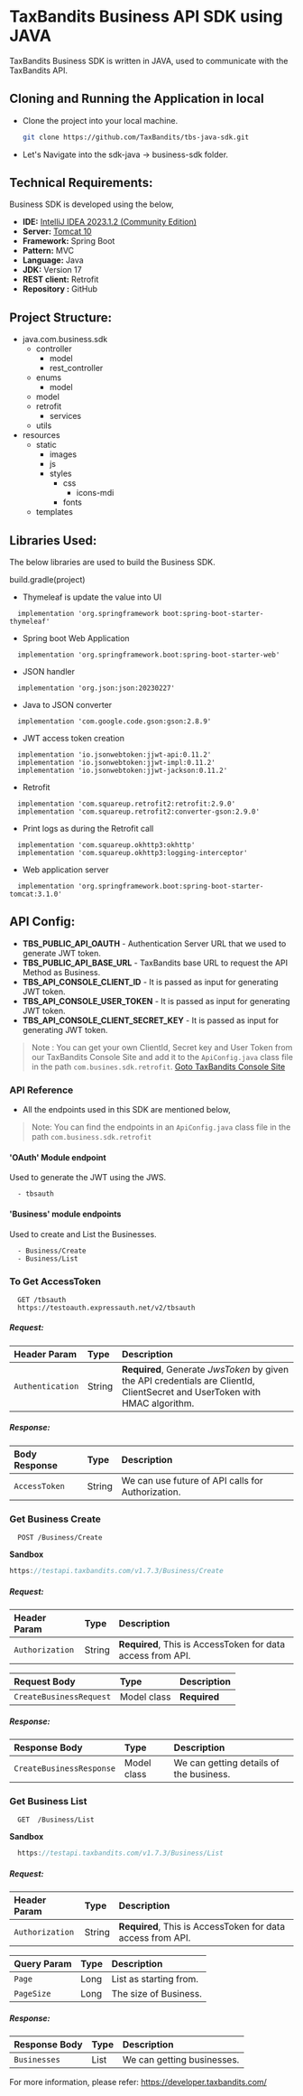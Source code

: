 # TaxBandits Business API SDK using JAVA

TaxBandits Business SDK is written in JAVA, used to communicate with the TaxBandits API.

## Cloning and Running the Application in local

- Clone the project into your local machine.
   ```bash
   git clone https://github.com/TaxBandits/tbs-java-sdk.git
   ```
- Let's Navigate into the sdk-java &rarr; business-sdk folder.

## Technical Requirements:

Business SDK is developed using the below,

- **IDE:** [IntelliJ IDEA 2023.1.2 (Community Edition)](https://www.jetbrains.com/idea/download/?var=1&section=windows)
- **Server:** [Tomcat 10](https://tomcat.apache.org/download-10.cgi)
- **Framework:** Spring Boot
- **Pattern:** MVC
- **Language:** Java
- **JDK:** Version 17
- **REST client:** Retrofit
- **Repository :** GitHub

## Project Structure:

- java.com.business.sdk
    - controller
        - model
        - rest_controller
    - enums
        - model
    - model
    - retrofit
        - services
    - utils
- resources
    - static
        - images
        - js
        - styles
            - css
                - icons-mdi
            - fonts
    - templates

## Libraries Used:

The below libraries are used to build the Business SDK.

build.gradle(project)

- Thymeleaf is update the value into UI

``` 
  implementation 'org.springframework boot:spring-boot-starter-thymeleaf'
```

- Spring boot Web Application

```
  implementation 'org.springframework.boot:spring-boot-starter-web'
```

- JSON handler

``` 
  implementation 'org.json:json:20230227'
```

- Java to JSON converter

```
  implementation 'com.google.code.gson:gson:2.8.9'
```

- JWT access token creation

```
  implementation 'io.jsonwebtoken:jjwt-api:0.11.2'
  implementation 'io.jsonwebtoken:jjwt-impl:0.11.2'
  implementation 'io.jsonwebtoken:jjwt-jackson:0.11.2'
```

- Retrofit

```
  implementation 'com.squareup.retrofit2:retrofit:2.9.0'
  implementation 'com.squareup.retrofit2:converter-gson:2.9.0'
```

- Print logs as during the Retrofit call

```
  implementation 'com.squareup.okhttp3:okhttp'
  implementation 'com.squareup.okhttp3:logging-interceptor'
```

- Web application server

```
  implementation 'org.springframework.boot:spring-boot-starter-tomcat:3.1.0'
```

## API Config:

- **TBS_PUBLIC_API_OAUTH** - Authentication Server URL that we used to generate JWT token.
- **TBS_PUBLIC_API_BASE_URL** - TaxBandits base URL to request the API Method as Business.
- **TBS_API_CONSOLE_CLIENT_ID** - It is passed as input for generating JWT token.
- **TBS_API_CONSOLE_USER_TOKEN** - It is passed as input for generating JWT token.
- **TBS_API_CONSOLE_CLIENT_SECRET_KEY** - It is passed as input for generating JWT token.

> Note : You can get your own ClientId, Secret key and User Token from our TaxBandits Console Site and add it to
> the `ApiConfig.java` class file in the
> path `com.busines.sdk.retrofit`. [Goto TaxBandits Console Site](https://sandbox.taxbandits.com/)

### API Reference

- All the endpoints used in this SDK are mentioned below,

> Note: You can find the endpoints in an `ApiConfig.java` class file in the path `com.business.sdk.retrofit`

#### 'OAuth' Module endpoint

Used to generate the JWT using the JWS.

``` 
  - tbsauth
```

#### 'Business' module endpoints

Used to create and List the Businesses.

```
  - Business/Create
  - Business/List
```

### To Get AccessToken

``` https
  GET /tbsauth
  https://testoauth.expressauth.net/v2/tbsauth
```

##### Request:

| Header Param     | Type   | Description                                                                                                                  |
|:-----------------|:-------|:-----------------------------------------------------------------------------------------------------------------------------|
| `Authentication` | String | **Required**, Generate *JwsToken* by given the API credentials are ClientId, ClientSecret and UserToken with HMAC algorithm. |

##### Response:

| Body Response | Type   | Description                                       |
|:--------------|:-------|:--------------------------------------------------|
| `AccessToken` | String | We can use future of API calls for Authorization. |

### Get Business Create

```https
  POST /Business/Create
```
**Sandbox**
```jsx
https://testapi.taxbandits.com/v1.7.3/Business/Create
```

##### Request:

| Header Param    | Type   | Description                                                 |
|:----------------|:-------|:------------------------------------------------------------|
| `Authorization` | String | **Required**, This is AccessToken for data access from API. |

| Request Body            | Type        | Description  |
|:------------------------|:------------|:-------------|
| `CreateBusinessRequest` | Model class | **Required** |

##### Response:

| Response Body            | Type        | Description                             |
|:-------------------------|:------------|:----------------------------------------|
| `CreateBusinessResponse` | Model class | We can getting details of the business. |

### Get Business List

```https
  GET  /Business/List
```
**Sandbox**
```jsx
  https://testapi.taxbandits.com/v1.7.3/Business/List
```
##### Request:

| Header Param    | Type   | Description                                                 |
|:----------------|:-------|:------------------------------------------------------------|
| `Authorization` | String | **Required**, This is AccessToken for data access from API. |

| Query Param | Type | Description            |
|:------------|:-----|:-----------------------|
| `Page`      | Long | List as starting from. |
| `PageSize`  | Long | The size of Business.  |

##### Response:

| Response Body | Type | Description                |
|:--------------|:-----|:---------------------------|
| `Businesses`  | List | We can getting businesses. |

For more information, please refer: https://developer.taxbandits.com/
